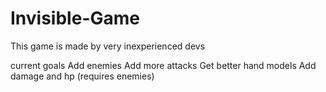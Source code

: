 # Invisible-Game
This game is made by very inexperienced devs

current goals
  Add enemies
  Add more attacks
  Get better hand models
  Add damage and hp (requires enemies)
